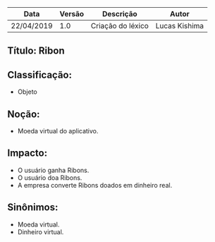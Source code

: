 | Data | Versão | Descrição | Autor |
|---|---|---|---|
| 22/04/2019 | 1.0 | Criação do léxico  | Lucas Kishima |

## Título: Ribon

## Classificação:

- Objeto

## Noção:

- Moeda virtual do aplicativo.

## Impacto:

- O usuário ganha Ribons.
- O usuário doa Ribons.
- A empresa converte Ribons doados em dinheiro real.

## Sinônimos:

- Moeda virtual.
- Dinheiro virtual.
